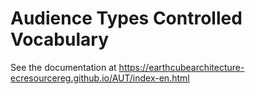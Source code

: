 # Audience Types Controlled Vocabulary

See the documentation at https://earthcubearchitecture-ecresourcereg.github.io/AUT/index-en.html

